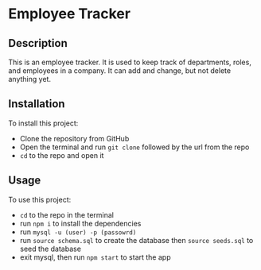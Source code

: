 # Employee Tracker

## Description

This is an employee tracker. It is used to keep track of departments, roles, and employees in a company. It can add and change, but not delete anything yet.

## Installation

To install this project:

- Clone the repository from GitHub
- Open the terminal and run `git clone` followed by the url from the repo
- `cd` to the repo and open it

## Usage

To use this project: 

- `cd` to the repo in the terminal
- run `npm i` to install the dependencies
- run `mysql -u (user) -p (passowrd)`
- run `source schema.sql` to create the database then `source seeds.sql` to seed the database
- exit mysql, then run `npm start` to start the app